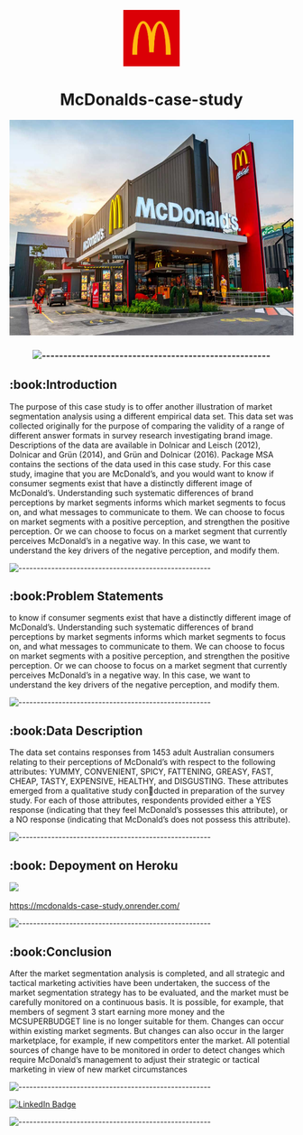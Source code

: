 
<p align="center"> 
  <img src="images/2.png" alt="2.png" width="100px" height="100px">
<h1 align="center"> McDonalds-case-study  </h1> 

     
<p align="center"> 
<img src="images/all.jpg" alt="all.jpg" height="382px">
</p>
<h3 align="center"> 

![-----------------------------------------------------](https://raw.githubusercontent.com/andreasbm/readme/master/assets/lines/rainbow.png)

<h2> :book:Introduction</h2>
The purpose of this case study is to offer another illustration of market segmentation
analysis using a different empirical data set.
This data set was collected originally for the purpose of comparing the validity
of a range of different answer formats in survey research investigating brand image.
Descriptions of the data are available in Dolnicar and Leisch (2012), Dolnicar and
Grün (2014), and Grün and Dolnicar (2016). Package MSA contains the sections of
the data used in this case study.
For this case study, imagine that you are McDonald’s, and you would want
to know if consumer segments exist that have a distinctly different image of
McDonald’s. Understanding such systematic differences of brand perceptions by
market segments informs which market segments to focus on, and what messages to
communicate to them. We can choose to focus on market segments with a positive
perception, and strengthen the positive perception. Or we can choose to focus on a
market segment that currently perceives McDonald’s in a negative way. In this case,
we want to understand the key drivers of the negative perception, and modify them.

![-----------------------------------------------------](https://raw.githubusercontent.com/andreasbm/readme/master/assets/lines/rainbow.png)


 <h2> :book:Problem Statements</h2>
to know if consumer segments exist that have a distinctly different image of
McDonald’s. Understanding such systematic differences of brand perceptions by
market segments informs which market segments to focus on, and what messages to
communicate to them. We can choose to focus on market segments with a positive
perception, and strengthen the positive perception. Or we can choose to focus on a
market segment that currently perceives McDonald’s in a negative way. In this case,
we want to understand the key drivers of the negative perception, and modify them.

![-----------------------------------------------------](https://raw.githubusercontent.com/andreasbm/readme/master/assets/lines/rainbow.png)

<h2> :book:Data Description</h2>
The data set contains responses from 1453 adult Australian consumers relating to
their perceptions of McDonald’s with respect to the following attributes: YUMMY,
CONVENIENT, SPICY, FATTENING, GREASY, FAST, CHEAP, TASTY, EXPENSIVE,
HEALTHY, and DISGUSTING. These attributes emerged from a qualitative study conducted in preparation of the survey study. For each of those attributes, respondents
provided either a YES response (indicating that they feel McDonald’s possesses
this attribute), or a NO response (indicating that McDonald’s does not possess this
attribute).



![-----------------------------------------------------](https://raw.githubusercontent.com/andreasbm/readme/master/assets/lines/rainbow.png)
  
<h2> :book: Depoyment on Heroku</h2>

[![](https://github.com/sushant8525/McDonalds-case-study/blob/42f7f7c267fb9f88cfff3174f727a5323e945b9b/images/1.png)](https://mcdonalds-case-study.onrender.com/
)

https://mcdonalds-case-study.onrender.com/

![-----------------------------------------------------](https://raw.githubusercontent.com/andreasbm/readme/master/assets/lines/rainbow.png)


<h2> :book:Conclusion</h2>
After the market segmentation analysis is completed, and all strategic and tactical
marketing activities have been undertaken, the success of the market segmentation
strategy has to be evaluated, and the market must be carefully monitored on a
continuous basis. It is possible, for example, that members of segment 3 start earning
more money and the MCSUPERBUDGET line is no longer suitable for them. Changes
can occur within existing market segments. But changes can also occur in the
larger marketplace, for example, if new competitors enter the market. All potential
sources of change have to be monitored in order to detect changes which require
McDonald’s management to adjust their strategic or tactical marketing in view of
new market circumstances

![-----------------------------------------------------](https://raw.githubusercontent.com/andreasbm/readme/master/assets/lines/rainbow.png)


[![LinkedIn Badge](https://img.shields.io/badge/LinkedIn-0077B5?style=for-the-badge&logo=linkedin&logoColor=white)](https://www.linkedin.com/in/akash-bhor-b62503149/)

![-----------------------------------------------------](https://raw.githubusercontent.com/andreasbm/readme/master/assets/lines/rainbow.png)



